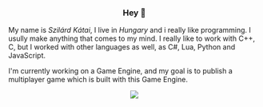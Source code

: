 <h3 align="center">Hey 👋</h3>

My name is _Szilárd Kátai_, I live in _Hungary_ and i really like programming.
I usully make anything that comes to my mind. I really like to work with C++, C, but
I worked with other languages as well, as C#, Lua, Python and JavaScript. 

I'm currently working on a Game Engine, and my goal is to publish a multiplayer game which 
is built with this Game Engine.

<p align="center"><img src="https://komarev.com/ghpvc/?username=Szilard0605"/></p>

<!--
**Szilard0605/Szilard0605** is a ✨ _special_ ✨ repository because its `README.md` (this file) appears on your GitHub profile.

Here are some ideas to get you started:

- 🔭 I’m currently working on ...
- 🌱 I’m currently learning ...
- 👯 I’m looking to collaborate on ...
- 🤔 I’m looking for help with ...
- 💬 Ask me about ...
- 📫 How to reach me: ...
- 😄 Pronouns: ...
- ⚡ Fun fact: ...
-->
